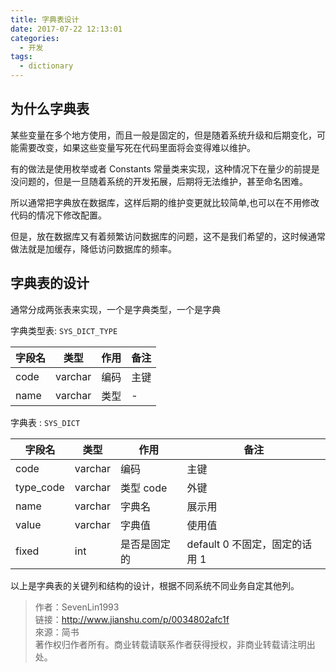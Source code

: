 ```yaml
---
title: 字典表设计
date: 2017-07-22 12:13:01
categories:
  - 开发
tags:
  - dictionary
---
```


## 为什么字典表

某些变量在多个地方使用，而且一般是固定的，但是随着系统升级和后期变化，可能需要改变，如果这些变量写死在代码里面将会变得难以维护。

有的做法是使用枚举或者 Constants 常量类来实现，这种情况下在量少的前提是没问题的，但是一旦随着系统的开发拓展，后期将无法维护，甚至命名困难。

所以通常把字典放在数据库，这样后期的维护变更就比较简单,也可以在不用修改代码的情况下修改配置。

但是，放在数据库又有着频繁访问数据库的问题，这不是我们希望的，这时候通常做法就是加缓存，降低访问数据库的频率。

## 字典表的设计

通常分成两张表来实现，一个是字典类型，一个是字典

字典类型表: `SYS_DICT_TYPE`

| 字段名 | 类型 | 作用 | 备注 |
|---|---|---|---|
| code | varchar | 编码 | 主键 |
| name | varchar | 类型 | - |

字典表 : `SYS_DICT`

| 字段名 | 类型 | 作用 | 备注 |
|---|---|---|---|
| code | varchar | 编码 | 主键 |
| type_code | varchar | 类型 code | 外键 |
| name | varchar | 字典名 | 展示用 |
| value | varchar | 字典值 | 使用值 |
| fixed | int | 是否是固定的 | default 0 不固定，固定的话用 1 |

以上是字典表的关键列和结构的设计，根据不同系统不同业务自定其他列。

> 作者：SevenLin1993  
> 链接：http://www.jianshu.com/p/0034802afc1f  
> 來源：简书  
> 著作权归作者所有。商业转载请联系作者获得授权，非商业转载请注明出处。
